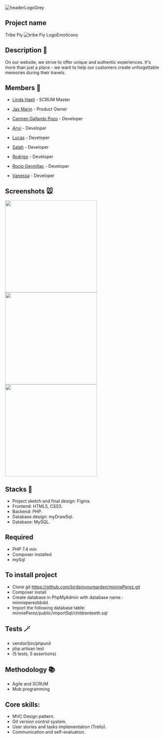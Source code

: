 ![headerLogoGrey](https://user-images.githubusercontent.com/116546624/206896276-0478d04b-396a-49a2-9710-bb8e53e07198.png)

## Project name

Tribe Fly ![tribe Fly LogoEmoticono](https://user-images.githubusercontent.com/116546624/220708465-4602d358-c8ab-4379-946e-2df420261c0c.jpg)

## Description 📝

On our website, we strive to offer unique and authentic experiences. It's more than just a place - we want to help our customers create unforgettable memories during their travels.

 ## Members 🦷 
  
- [Linda Haeli](https://github.com/LindaHG1) - SCRUM Master

- [Jas Marin](https://github.com/JasMarin) - Product Owner

- [Carmen Gallardo Pozo](https://github.com/CarmenGP) - Developer

- [Anyi](https://github.com/Anyi79) - Developer

- [Lucas](https://github.com/Lucasibf5) - Developer

-  [Salah](https://github.com/SalahREH) - Developer

-  [Rodrigo](https://github.com/Rodrigo-ASJ) - Developer

-  [Rocio Germillac](https://github.com/rgermillaclopez) - Developer

-  [Vanessa](https://github.com/vanessa-cp) - Developer
  
## Screenshots 🐭

<img src="https://user-images.githubusercontent.com/108950985/207260246-68cd6ad5-d8ed-47ef-a52e-692433e2ffc8.png" width="300px">

<img src="https://user-images.githubusercontent.com/108950985/207260323-b4994980-305d-4038-9f79-cad18934ab7b.png" width="300px">

<img src="https://user-images.githubusercontent.com/108950985/207260365-d12770ee-eccd-4ce7-9a35-000d3250f7d0.png" width="300px">


## Stacks 🔧

* Project sketch and final design: Figma.
* Frontend: HTML5, CSS3.
* Backend: PHP.
* Database design: myDrawSql.
* Database: MySQL.

## Required

* PHP 7.4 min
* Composer installed
* mySql

## To install project

* Clone git https://github.com/birdsinyourgarden/minniePerez.git
* Composer install
* Create database in PhpMyAdmin with database name : minnieperezbbdd.
* Import the following database table: minniePerez/public/importSql/childrenteeth.sql

## Tests 🪄

* vendor/bin/phpunit
* php artisan test
* (5 tests, 5 assertions)

## Methodology 📚

* Agile and SCRUM
* Mob programming

## Core skills:
* MVC Design pattern.
* Git version control system.
* User stories and tasks implementation (Trello).
* Communication and self-evaluation.
